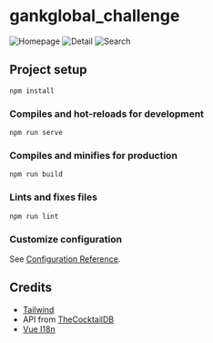 # gankglobal_challenge


![Homepage](https://static.tumblr.com/5ojoydj/TbOqc95wt/screenshot_13.png)
![Detail](https://static.tumblr.com/5ojoydj/s0nqc92dy/detailcocktail.png)
![Search](https://static.tumblr.com/5ojoydj/EbFqc92ed/searchcocktail.png)

## Project setup
```
npm install
```

### Compiles and hot-reloads for development
```
npm run serve
```

### Compiles and minifies for production
```
npm run build
```

### Lints and fixes files
```
npm run lint
```

### Customize configuration
See [Configuration Reference](https://cli.vuejs.org/config/).

## Credits
- [Tailwind](https://tailwindcss.com/)
- API from [TheCocktailDB](https://www.thecocktaildb.com/)
- [Vue I18n](https://kazupon.github.io/vue-i18n/)
